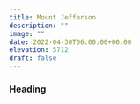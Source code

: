 ```yaml
---
title: Mount Jefferson 
description: ""
image: ""
date: 2022-04-30T06:00:00+00:00
elevation: 5712
draft: false
---
```

### Heading 

